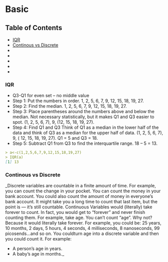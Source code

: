 # Basic
## Table of Contents 
* [IQR](#IQR)
* [Continous vs Discrete](#cvd)
* [](#)
* [](#)
* [](#)
* [](#)
* [](#)
### IQR <a name="IQR"></a>
*	Q3-Q1 for even set – no middle value
*	Step 1: Put the numbers in order.
1, 2, 5, 6, 7, 9, 12, 15, 18, 19, 27.
*	Step 2: Find the median.
1, 2, 5, 6, 7, 9, 12, 15, 18, 19, 27.
*	Step 3: Place parentheses around the numbers above and below the median. 
Not necessary statistically, but it makes Q1 and Q3 easier to spot.
(1, 2, 5, 6, 7), 9, (12, 15, 18, 19, 27).
*	Step 4: Find Q1 and Q3
Think of Q1 as a median in the lower half of the data and think of Q3 as a median for the upper half of data.
(1, 2, 5, 6, 7),  9, ( 12, 15, 18, 19, 27). Q1 = 5 and Q3 = 18.
*	Step 5: Subtract Q1 from Q3 to find the interquartile range.
18 – 5 = 13.
```markdown
> a<-c(1,2,5,6,7,9,12,15,18,19,27)
> IQR(a)
[1] 13
```

### Continous vs Discrete <a name="cvd"></a>
_Discrete variables are countable in a finite amount of time. For example, you can count the change in your pocket. You can count the money in your bank account. You could also count the amount of money in everyone’s bank account. It might take you a long time to count that last item, but the point is — it’s still countable.
Continuous Variables would (literally) take forever to count. In fact, you would get to “forever” and never finish counting them. For example, take age. You can’t count “age”. Why not? Because it would literally take forever. For example, you could be:
25 years, 10 months, 2 days, 5 hours, 4 seconds, 4 milliseconds, 8 nanoseconds, 99 picosends…and so on. You couldturn age into a discrete variable and then you could count it. For example:
*	A person’s age in years.
*	A baby’s age in months._
```markdown
```
###  <a name=""></a>
```markdown
```
###  <a name=""></a>
```markdown
```
###  <a name=""></a>
```markdown
```
###  <a name=""></a>
```markdown
```
###  <a name=""></a>
```markdown
```
###  <a name=""></a>
```markdown
```
###  <a name=""></a>
```markdown
```
###  <a name=""></a>
```markdown
```
###  <a name=""></a>
```markdown
```
###  <a name=""></a>
```markdown
```
###  <a name=""></a>
```markdown
```
###  <a name=""></a>
```markdown
```

